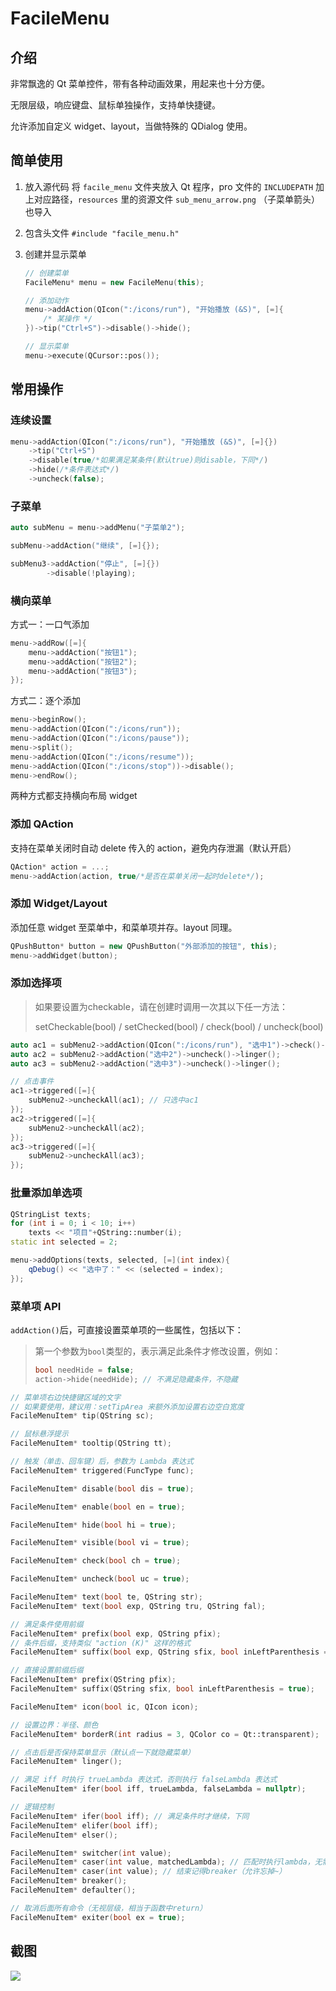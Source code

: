 FacileMenu
====

## 介绍

非常飘逸的 Qt 菜单控件，带有各种动画效果，用起来也十分方便。

无限层级，响应键盘、鼠标单独操作，支持单快捷键。

允许添加自定义 widget、layout，当做特殊的 QDialog 使用。



## 简单使用

1. 放入源代码
   将 `facile_menu` 文件夹放入 Qt 程序，pro 文件的 `INCLUDEPATH` 加上对应路径，`resources` 里的资源文件 `sub_menu_arrow.png` （子菜单箭头）也导入

2. 包含头文件
   `#include "facile_menu.h"`

3. 创建并显示菜单

   ```C++
   // 创建菜单
   FacileMenu* menu = new FacileMenu(this);
   
   // 添加动作
   menu->addAction(QIcon(":/icons/run"), "开始播放 (&S)", [=]{
       /* 某操作 */
   })->tip("Ctrl+S")->disable()->hide();
   
   // 显示菜单
   menu->execute(QCursor::pos());
   ```




## 常用操作

### 连续设置

```C++
menu->addAction(QIcon(":/icons/run"), "开始播放 (&S)", [=]{})
    ->tip("Ctrl+S")
    ->disable(true/*如果满足某条件(默认true)则disable，下同*/)
    ->hide(/*条件表达式*/)
    ->uncheck(false);
```



### 子菜单

```C++
auto subMenu = menu->addMenu("子菜单2");

subMenu->addAction("继续", [=]{});

subMenu3->addAction("停止", [=]{})
        ->disable(!playing);
```



### 横向菜单

方式一：一口气添加

```C++
menu->addRow([=]{
    menu->addAction("按钮1");
    menu->addAction("按钮2");
    menu->addAction("按钮3");
});
```

方式二：逐个添加

```C++
menu->beginRow();
menu->addAction(QIcon(":/icons/run"));
menu->addAction(QIcon(":/icons/pause"));
menu->split();
menu->addAction(QIcon(":/icons/resume"));
menu->addAction(QIcon(":/icons/stop"))->disable();
menu->endRow();
```

两种方式都支持横向布局 widget



### 添加 QAction

支持在菜单关闭时自动 delete 传入的 action，避免内存泄漏（默认开启）

```C++
QAction* action = ...;
menu->addAction(action, true/*是否在菜单关闭一起时delete*/);
```



### 添加 Widget/Layout

添加任意 widget 至菜单中，和菜单项并存。layout 同理。

```C++
QPushButton* button = new QPushButton("外部添加的按钮", this);
menu->addWidget(button);
```



### 添加选择项

> 如果要设置为checkable，请在创建时调用一次其以下任一方法：
>
> setCheckable(bool) / setChecked(bool) / check(bool) / uncheck(bool)

```C++
auto ac1 = subMenu2->addAction(QIcon(":/icons/run"), "选中1")->check()->linger();
auto ac2 = subMenu2->addAction("选中2")->uncheck()->linger();
auto ac3 = subMenu2->addAction("选中3")->uncheck()->linger();

// 点击事件
ac1->triggered([=]{
    subMenu2->uncheckAll(ac1); // 只选中ac1
});
ac2->triggered([=]{
    subMenu2->uncheckAll(ac2);
});
ac3->triggered([=]{
    subMenu2->uncheckAll(ac3);
});
```



### 批量添加单选项

```C++
QStringList texts;
for (int i = 0; i < 10; i++)
    texts << "项目"+QString::number(i);
static int selected = 2;

menu->addOptions(texts, selected, [=](int index){
    qDebug() << "选中了：" << (selected = index);
});
```



### 菜单项 API

`addAction()`后，可直接设置菜单项的一些属性，包括以下：

> 第一个参数为`bool`类型的，表示满足此条件才修改设置，例如：
>
> ```C++
> bool needHide = false;
> action->hide(needHide); // 不满足隐藏条件，不隐藏
> ```

```C++
// 菜单项右边快捷键区域的文字
// 如果要使用，建议用：setTipArea 来额外添加设置右边空白宽度
FacileMenuItem* tip(QString sc);

// 鼠标悬浮提示
FacileMenuItem* tooltip(QString tt);

// 触发（单击、回车键）后，参数为 Lambda 表达式
FacileMenuItem* triggered(FuncType func);

FacileMenuItem* disable(bool dis = true);

FacileMenuItem* enable(bool en = true);

FacileMenuItem* hide(bool hi = true);

FacileMenuItem* visible(bool vi = true);

FacileMenuItem* check(bool ch = true);

FacileMenuItem* uncheck(bool uc = true);

FacileMenuItem* text(bool te, QString str);
FacileMenuItem* text(bool exp, QString tru, QString fal);

// 满足条件使用前缀
FacileMenuItem* prefix(bool exp, QString pfix);
// 条件后缀，支持类似 "action (K)" 这样的格式
FacileMenuItem* suffix(bool exp, QString sfix, bool inLeftParenthesis = true);

// 直接设置前缀后缀
FacileMenuItem* prefix(QString pfix);
FacileMenuItem* suffix(QString sfix, bool inLeftParenthesis = true);

FacileMenuItem* icon(bool ic, QIcon icon);

// 设置边界：半径、颜色
FacileMenuItem* borderR(int radius = 3, QColor co = Qt::transparent);

// 点击后是否保持菜单显示（默认点一下就隐藏菜单）
FacileMenuItem* linger();

// 满足 iff 时执行 trueLambda 表达式，否则执行 falseLambda 表达式
FacileMenuItem* ifer(bool iff, trueLambda, falseLambda = nullptr);

// 逻辑控制
FacileMenuItem* ifer(bool iff); // 满足条件时才继续，下同
FacileMenuItem* elifer(bool iff);
FacileMenuItem* elser();

FacileMenuItem* switcher(int value);
FacileMenuItem* caser(int value, matchedLambda); // 匹配时执行lambda，无需break
FacileMenuItem* caser(int value); // 结束记得breaker（允许忘掉~）
FacileMenuItem* breaker();
FacileMenuItem* defaulter();

// 取消后面所有命令（无视层级，相当于函数中return）
FacileMenuItem* exiter(bool ex = true);
```





## 截图

![](picture.gif)
